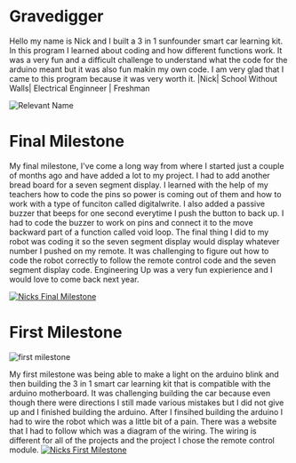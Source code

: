 # Gravedigger

Hello my name is Nick and I built a 3 in 1 sunfounder smart car learning kit. In this program I learned about coding and how different functions work. It was a very fun and a difficult challenge to understand what the code for the arduino meant but it was also fun makin my own code. I am very glad that I came to this program because it was very worth it.
|Nick| School Without Walls| Electrical Enginneer | Freshman 

![Relevant Name](https://live.staticflickr.com/65535/54124202659_095e68144d_n.jpg)

 # Final Milestone 

My final milestone, I've come a long way from where I started just a couple of months ago and have added a lot to my project. I had to add another bread board for a seven segment display. I learned with the help of my teachers how to code the pins so power is coming out of them and how to work with a type of funciton called digitalwrite. I also added a passive buzzer that beeps for one second everytime I push the button to back up. I had to code the buzzer to work on pins and connect it to the move backward part of a function called void loop. The final thing I did to my robot was coding it so the seven segment display would display whatever number I pushed on my remote. It was challenging to figure out how to code the robot correctly to follow the remote control code and the seven segment display code. Engineering Up was a very fun expierience and I would love to come back next year. 
 

[![Nicks Final Milestone](https://res.cloudinary.com/marcomontalbano/image/upload/v1733872919/video_to_markdown/images/youtube--y94gsSj6mYQ-c05b58ac6eb4c4700831b2b3070cd403.jpg)](https://www.youtube.com/watch?v=y94gsSj6mYQ "Nicks Final Milestone")

# First Milestone 
![first milestone](https://live.staticflickr.com/65535/54184726282_c0731d9da7_n.jpg)

My first milestone was being able to make a light on the arduino blink and then building the 3 in 1 smart car learning kit that is compatible with the arduino motherboard. It was challenging building the car because even though there were directions I still made various mistakes but I did not give up and I finished building the arduino. After I finsihed building the arduino I had to wire the robot which was a little bit of a pain. There was a website that I had to follow which was a diagram of the wiring. The wiring is different for all of the projects and the project I chose the remote control module. 
[![Nicks First Milestone](https://res.cloudinary.com/marcomontalbano/image/upload/v1731018237/video_to_markdown/images/youtube--jJeEWF-99tU-c05b58ac6eb4c4700831b2b3070cd403.jpg)](https://www.youtube.com/watch?v=jJeEWF-99tU "Nicks First Milestone")

